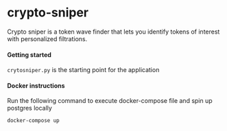 # crypto-sniper
Crypto sniper is a token wave finder that lets you identify tokens of interest with personalized filtrations.

#### Getting started
`crytosniper.py` is the starting point for the application

#### Docker instructions
Run the following command to execute docker-compose file and spin up postgres locally
```bash
docker-compose up
```